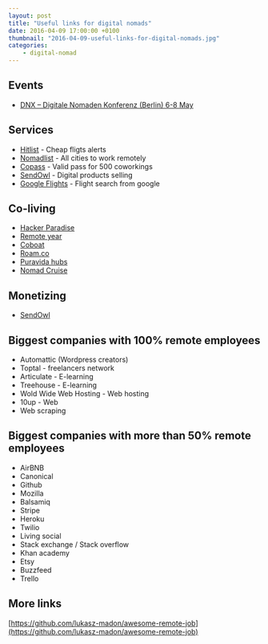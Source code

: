 ```yaml
---
layout: post
title: "Useful links for digital nomads"
date: 2016-04-09 17:00:00 +0100
thumbnail: "2016-04-09-useful-links-for-digital-nomads.jpg"
categories:
    - digital-nomad
---
```

## Events
* [DNX – Digitale Nomaden Konferenz (Berlin) 6-8 May](http://www.dnx-berlin.de/)

## Services
* [Hitlist](http://www.hitlistapp.com/) - Cheap fligts alerts
* [Nomadlist](https://nomadlist.com/) - All cities to work remotely
* [Copass](https://copass.org/) - Valid pass for 500 coworkings
* [SendOwl](https://www.sendowl.com/) - Digital products selling
* [Google Flights](https://www.google.es/flights/) - Flight search from google

## Co-living

* [Hacker Paradise](http://www.hackerparadise.org/)
* [Remote year](http://www.remoteyear.com/)
* [Coboat](https://www.coboat.org/)
* [Roam.co](http://www.roam.co/)
* [Puravida hubs](http://puravidahubs.com/)
* [Nomad Cruise](http://www.nomadcruise.com/)

## Monetizing

* [SendOwl](https://www.sendowl.com/)

## Biggest companies with 100% remote employees

* Automattic (Wordpress creators)
* Toptal - freelancers network
* Articulate - E-learning
* Treehouse - E-learning
* Wold Wide Web Hosting - Web hosting
* 10up - Web
* Web scraping

## Biggest companies with more than 50% remote employees

* AirBNB
* Canonical
* Github
* Mozilla
* Balsamiq
* Stripe
* Heroku
* Twilio
* Living social
* Stack exchange / Stack overflow
* Khan academy
* Etsy
* Buzzfeed
* Trello

## More links

[https://github.com/lukasz-madon/awesome-remote-job](https://github.com/lukasz-madon/awesome-remote-job)
